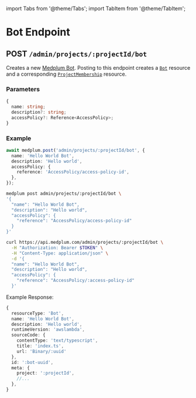 import Tabs from '@theme/Tabs';
import TabItem from '@theme/TabItem';

# Bot Endpoint

## POST `/admin/projects/:projectId/bot`

Creates a new [Medplum Bot](/docs/). Posting to this endpoint creates a [`Bot`](/docs/api/fhir/medplum/bot) resource and a corresponding [`ProjectMembership`](/docs/api/fhir/medplum/projectmembership) resource.

### Parameters

```ts
{
  name: string;
  description?: string;
  accessPolicy?: Reference<AccessPolicy>;
}
```

### Example

<Tabs groupId="language">
  <TabItem value="ts" label="Typescript">

```ts
await medplum.post('admin/projects/:projectId/bot', {
  name: 'Hello World Bot',
  description: 'Hello world',
  accessPolicy: {
    reference: 'AccessPolicy/access-policy-id',
  },
});
```

  </TabItem>
  <TabItem value="cli" label="CLI">

```bash
medplum post admin/projects/:projectId/bot \
'{
  "name": "Hello World Bot",
  "description": "Hello world",
  "accessPolicy": {
    "reference": "AccessPolicy/access-policy-id"
  }
}'
```

  </TabItem>
  <TabItem value="curl" label="cURL">

```bash
curl https://api.medplum.com/admin/projects/:projectId/bot \
  -H "Authorization: Bearer $TOKEN" \
  -H "Content-Type: application/json" \
  -d '{
  "name": "Hello World Bot",
  "description": "Hello world",
  "accessPolicy": {
    "reference": "AccessPolicy/:access-policy-id"
  }'
```

  </TabItem>
</Tabs>

Example Response:

```ts
{
  resourceType: 'Bot',
  name: 'Hello World Bot',
  description: 'Hello world',
  runtimeVersion: 'awslambda',
  sourceCode: {
    contentType: 'text/typescript',
    title: 'index.ts',
    url: 'Binary/:uuid'
  },
  id: ':bot-uuid',
  meta: {
    project: ':projectId',
    //...
  },
}
```
